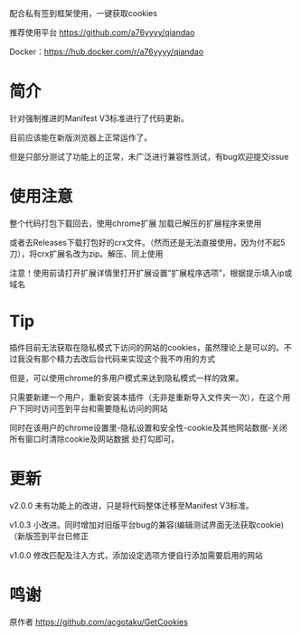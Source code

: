 配合私有签到框架使用，一键获取cookies

推荐使用平台 https://github.com/a76yyyy/qiandao

Docker：https://hub.docker.com/r/a76yyyy/qiandao

# 简介

针对强制推进的Manifest V3标准进行了代码更新。

目前应该能在新版浏览器上正常运作了。

但是只部分测试了功能上的正常，未广泛进行兼容性测试，有bug欢迎提交issue

# 使用注意
整个代码打包下载回去，使用chrome扩展 加载已解压的扩展程序来使用

或者去Releases下载打包好的crx文件。（然而还是无法直接使用，因为付不起5刀），将crx扩展名改为zip。解压、同上使用

注意！使用前请打开扩展详情里打开扩展设置“扩展程序选项”，根据提示填入ip或域名

# Tip
插件目前无法获取在隐私模式下访问的网站的cookies，虽然理论上是可以的。不过我没有那个精力去改后台代码来实现这个我不咋用的方式

但是，可以使用chrome的多用户模式来达到隐私模式一样的效果。

只需要新建一个用户，重新安装本插件（无非是重新导入文件夹一次），在这个用户下同时访问签到平台和需要隐私访问的网站

同时在该用户的chrome设置里-隐私设置和安全性-cookie及其他网站数据-关闭所有窗口时清除cookie及网站数据 处打勾即可。


# 更新
v2.0.0 未有功能上的改进，只是将代码整体迁移至Manifest V3标准。

v1.0.3 小改进。同时增加对旧版平台bug的兼容(编辑测试界面无法获取cookie)（新版签到平台已修正

v1.0.0 修改匹配及注入方式，添加设定选项方便自行添加需要启用的网站

# 鸣谢
原作者 https://github.com/acgotaku/GetCookies
